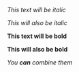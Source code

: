 *This text will be italic*

_This will also be italic_

**This text will be bold**

__This will also be bold__

_You **can** combine them_
 
